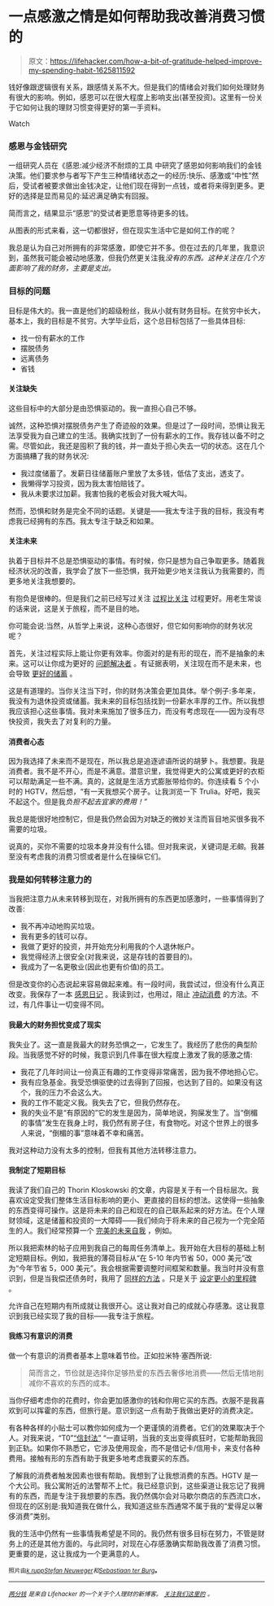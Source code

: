 # 一点感激之情是如何帮助我改善消费习惯的

> 原文：<https://lifehacker.com/how-a-bit-of-gratitude-helped-improve-my-spending-habit-1625811592>

钱好像跟逻辑很有关系，跟感情关系不大。但是我们的情绪会对我们如何处理财务有很大的影响。例如，感恩可以在很大程度上影响支出(甚至投资)。这里有一份关于它如何让我的理财习惯变得更好的第一手资料。

Watch

### 感恩与金钱研究

一组研究人员在《感恩:减少经济不耐烦的工具 中研究了感恩如何影响我们的金钱决策。他们要求参与者写下产生三种情绪状态之一的经历:快乐、感激或“中性”然后，受试者被要求做出金钱决定，让他们现在得到一点钱，或者将来得到更多。更好的选择是显而易见的:延迟满足确实有回报。

简而言之，结果显示“感恩”的受试者更愿意等待更多的钱。

从图表的形式来看，这一切都很好，但在现实生活中它是如何工作的呢？

我总是认为自己对所拥有的非常感激，即使它并不多。但在过去的几年里，我意识到，虽然我可能会被动地感激，但我仍然更关注我*没有的东西。这种关注在几个方面影响了我的财务，主要是支出。*

### 目标的问题

目标是伟大的。我一直是他们的超级粉丝，我从小就有财务目标。在贫穷中长大，基本上，我的目标是不贫穷。大学毕业后，这个总目标包括了一些具体目标:

*   找一份有薪水的工作
*   摆脱债务
*   远离债务
*   省钱

#### 关注缺失

这些目标中的大部分是由恐惧驱动的。我一直担心自己不够。

诚然，这种恐惧对摆脱债务产生了奇迹般的效果。但是过了一段时间，恐惧让我无法享受我为自己建立的生活。我确实找到了一份有薪水的工作。我存钱以备不时之需。尽管如此，我还是囤积了我的钱，并一直处于担心失去一切的状态。这在几个方面搞糟了我的财务状况:

*   我过度储蓄了。发薪日往储蓄账户里放了太多钱，低估了支出，透支了。
*   我懒得学习投资，因为我太害怕赔钱了。
*   我从未要求过加薪。我害怕我的老板会对我大喊大叫。

然而，恐惧和财务是完全不同的话题。关键是——我太专注于我的目标，我没有考虑我已经拥有的东西。我太专注于缺乏和如果。

#### 关注未来

执着于目标并不总是恐惧驱动的事情。有时候，你只是想为自己争取更多。随着我经济状况的改善，我学会了放下一些恐惧，我开始更少地关注我认为我需要的，而更多地关注我想要的。

有抱负是很棒的。但是我们之前已经写过关注 [过程比关注](https://lifehacker.com/stay-optimistic-by-focusing-on-the-journey-not-the-go-1588046507) 过程更好。用老生常谈的话来说，这是关于旅程，而不是目的地。

你可能会说:当然，从哲学上来说，这种心态很好，但它如何影响你的财务状况呢？

首先，关注过程实际上能让你更有效率。你面对的是有形的现在，而不是抽象的未来。这可以让你成为更好的 [问题解决者](http://lifehacker.com/solve-problems-like-an-entrepreneur-by-focusing-on-the-1620205517) 。有证据表明，关注现在而不是未来，也会导致 [更好的储蓄](http://www.bargaineering.com/articles/thinking-cyclically-better-at-saving.html) 。

这是有道理的。当你关注当下时，你的财务决策会更加具体。举个例子:多年来，我没有为退休投资或储蓄。我未来的目标包括找到一份薪水丰厚的工作。所以我想我应该担心这些事情。我对未来施加了很多压力，而没有考虑现在——因为没有尽快投资，我失去了对复利的力量。

#### 消费者心态

因为我选择了未来而不是现在，所以我总是追逐谚语所说的胡萝卜。我想要。我是消费者。我不是不开心，而是不满意。潜意识里，我觉得更大的公寓或更好的衣柜可以帮助满足一些不满。真的，这就是生活方式膨胀带给你的。你连续看 5 个小时的 HGTV，然后想，“有一天我想买个房子。让我浏览一下 Trulia。好吧，我买不起这个。但是我*负担不起去宜家的费用！”*

我总是能很好地控制它，但是我仍然会因为对缺乏的微妙关注而盲目地买很多我不需要的垃圾。

说真的，买你不需要的垃圾本身并没有什么错。但对我来说，关键词是*无脑*。我甚至没有考虑我的消费习惯或者是什么在操纵它们。

### 我是如何转移注意力的

当我把注意力从未来转移到现在，对我所拥有的东西更加感激时，一些事情得到了改善:

*   我不再冲动地购买垃圾。
*   我有更多的钱可以存。
*   我做了更好的投资，并开始充分利用我的个人退休帐户。
*   我觉得经济上很安全(对我来说，这是存钱的首要目的)。
*   我成为了一名更敬业(因此也更有价值)的员工。

但是改变你的心态说起来容易做起来难。有一段时间，我尝试过，但没有什么真正改变。我保存了一本 [感恩日记](http://lifehacker.com/keep-a-gratitude-journal-to-help-falling-asleep-5055181) 。我读到过，也用过，阻止 [冲动消费](http://twocents.lifehacker.com/practice-conscious-spending-to-make-better-buying-dec-1568969476) 的方法。不过，有几件事让一切变得不同。

#### 我最大的财务担忧变成了现实

我失业了。这一直是我最大的财务恐惧之一，它发生了。我经历了悲伤的典型阶段。当我感觉不好的时候，我意识到几件事在很大程度上激发了我的感激之情:

*   我花了几年时间让一份真正有趣的工作变得非常痛苦，因为我不停地担心它。
*   我有应急基金。我受恐惧驱使的过去得到了回报，也达到了目的。如果没有这个，我的压力不会这么大。
*   我的工作不能定义我。我失去了它，但我仍然存在。
*   我的失业不是“有原因的”它的发生是因为，简单地说，狗屎发生了。当“倒楣的事情”发生在我身上时，我仍然有房子住，有食物吃。对这个世界上的很多人来说，“倒楣的事”意味着不幸和痛苦。

我对这种动力没有太多的控制，但我有其他方法转移注意力。

#### 我制定了短期目标

我读了我们自己的 Thorin Kloskowski 的文章，内容是关于有一个目标层次。我喜欢设定受我们整体生活目标影响的更小、更直接的目标的想法。这使得一些抽象的东西变得可操作。这是将未来的自己和现在的自己联系起来的好方法。在个人理财领域，这是储蓄和投资的一大障碍——我们倾向于将未来的自己视为一个完全陌生的人。我们经常预算一个 [完美的未来自我](https://lifehacker.com/don-t-rely-on-a-perfect-future-self-to-make-your-mone-1584083517) ，例如。

所以我把索林的帖子应用到我自己的每周任务清单上。我开始在大目标的基础上制定短期目标。例如，我把我的薄荷目标从“在 5-10 年内节省 50，000 美元”改为“今年节省 5，000 美元”。我会根据需要调整时间框架和数量。我当时并没有意识到，但是当我偿还债务时，我用了 [同样的方法](http://lifehacker.com/pay-off-small-balances-first-for-better-odds-of-elimina-5940989) 。只是关于 [设定更小的里程碑](http://twocents.lifehacker.com/set-smaller-milestones-to-better-reach-a-financial-goal-1545820919) 。

允许自己在短期内有所成就让我很开心。这让我对自己的成就心存感激。这让我意识到我已经实现了我的目标——我专注于旅程。

#### 我练习有意识的消费

做一个有意识的消费者基本上意味着节俭。正如拉米特·塞西所说:

> 简而言之，节俭就是选择你足够热爱的东西去奢侈地消费——然后无情地削减你不喜欢的东西的成本。

当你仔细考虑你的花费时，你会更加感激你的钱和你用它买的东西。衣服不是我喜欢到可以挥霍的东西，但旅行是。意识到这一点有助于我做出更好的消费决定。

有各种各样的小贴士可以教你如何成为一个更谨慎的消费者。它们的效果取决于个人。对我来说，“T0”[“信封法”](https://lifehacker.com/use-these-printable-money-envelopes-to-switch-to-cash-a-5847589) “一直证明，当我的支出变得疯狂时，它能帮助我回到正轨。如果你不熟悉它，它涉及使用现金，而不是借记卡/信用卡，来支付各种费用。接触有形的东西有助于我更多地考虑我要买的东西。

了解我的消费者触发因素也很有帮助。我想到了让我想消费的东西。HGTV 是一个大公司。我公寓附近的法警帮不上忙。我已经意识到，这些渠道让我忘记了我拥有的东西，而是专注于我想要的东西。我仍然偶尔会对马歇尔商店的东西流口水，但现在的区别是:我知道我在做什么，我知道这些东西通常不属于我的“爱得足以奢侈消费”类别。

我的生活中仍然有一些事情我希望是不同的。我仍然有很多目标在努力，不管是财务上的还是其他方面的。与此同时，对现在心存感激确实帮助我改善了消费习惯。更重要的是，这让我成为一个更满意的人。

<small>照片由</small>[<small>*k rupp*</small>](https://www.flickr.com/photos/krupptastic/)<small></small>*[<small>*Stefan Neuweger*</small>](https://www.flickr.com/photos/sneuweger/)<small>*和*</small>[<small>*Sebastiaan ter Burg*</small>](https://www.flickr.com/photos/ter-burg/)<small>***。***</small>*

* * *

[*<small>两分钱</small>*](http://twocents.lifehacker.com/) *<small>是来自 Lifehacker 的一个关于个人理财的新博客。</small>* [*<small>关注我们这里的</small>*](https://twitter.com/TwoCentsLH) <small>*。*</small>